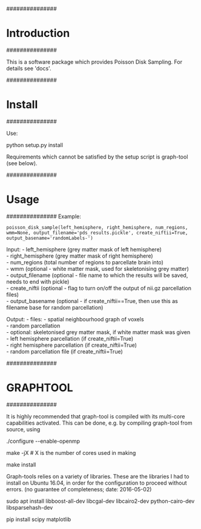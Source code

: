###############
# Introduction
###############

This is a software package which provides Poisson Disk Sampling. For details see 'docs'.

###############
# Install
###############

Use:

python setup.py install

Requirements which cannot be satisfied by the setup script is graph-tool (see below).

###############
# Usage
###############
Example:
    
    poisson_disk_sample(left_hemisphere, right_hemisphere, num_regions, wmm=None, output_filename='pds_results.pickle', create_niftii=True, output_basename='randomLabels-')

Input:
    - left_hemisphere (grey matter mask of left hemisphere)  
    - right_hemisphere (grey matter mask of right hemisphere)  
    - num_regions (total number of regions to parcellate brain into)  
    - wmm (optional - white matter mask, used for skeletonising grey matter)  
    - output_filename (optional - file name to which the results will be saved, needs to end with pickle)  
    - create_niftii (optional - flag to turn on/off the output of nii.gz parcellation files)  
    - output_basename (optional - if create_niftii==True, then use this as filename base for random parcellation)

Output:
    - files:
        - spatial neighbourhood graph of voxels  
        - random parcellation  
        - optional: skeletonised grey matter mask, if white matter mask was given  
        - left hemisphere parcellation (if create_niftii=True)  
        - right hemisphere parcellation (if create_niftii=True)  
        - random parcellation file (if create_niftii=True)  

###############
# GRAPHTOOL
###############

It is highly recommended that graph-tool is compiled with its multi-core capabilities activated. This can be done, e.g. by compiling graph-tool from source, using 

./configure --enable-openmp

make -jX  # X is the number of cores used in making

make install

Graph-tools relies on a variety of libraries. These are the libraries I had to install on Ubuntu 16.04, in order for the configuration to proceed without errors. (no guarantee of completeness; date: 2016-05-02)

sudo apt install libboost-all-dev libcgal-dev libcairo2-dev python-cairo-dev libsparsehash-dev

pip install scipy matplotlib
